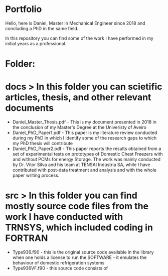 # Portfolio

Hello, here is Daniel, Master in Mechanical Engineer since 2018 and concluding a PhD in the same field.

In this repository you can find some of the work I have performed in my initial years as a professional.

# Folder:

# docs > In this folder you can scietific articles, thesis, and other relevant documents
  - Daniel_Master_Thesis.pdf - This is my document presented in 2018 in the conclusion of my Master's Degree at the Univeristy of Aveiro
  - Daniel_PhD_Paper1.pdf - This paper is my literature review conducted during my PhD in which I identify some of the research gaps to which my PhD thesis will contribute
  - Daniel_PhD_Paper2.pdf - This paper reports the results obtained from a set of experimental tests on prototypes of Domestic Chest Freezers with and without PCMs for energy Storage. 
    The work was mainly conducted by Dr. Vitor Silva and his team at TENSAI Indústria SA, while I have contributed with post-data treatment and analysis and with the whole paper writing process.
# src > In this folder you can find mostly source code files from the work I have conducted with TRNSYS, which included coding in FORTRAN
  - Type936.f90 - this is the original source code available in the library when one holds a license to run the SOFTWARE - it emulates the behaviour of domestic refrigeration systems
  - Type936VF.f90 - this source code consists of 
